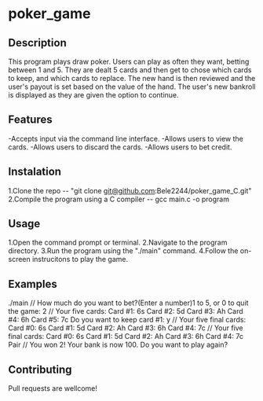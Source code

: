 # poker_game

## Description
This program plays draw poker. Users can play
as often they want, betting between 1 and 5. They
are dealt 5 cards and then get to chose which cards to keep,
and which cards to replace. The new hand is then reviewed and the 
user's payout is set based on the value of the hand. The user's new
bankroll is displayed as they are given the option to continue.

## Features
-Accepts input via the command line interface.
-Allows users to view the cards.
-Allows users to discard the cards.
-Allows users to bet credit. 


## Instalation
1.Clone the repo
-- "git clone git@github.com:Bele2244/poker_game_C.git"
2.Compile the program using a C compiler
-- gcc main.c -o program

## Usage
1.Open the command prompt or terminal.
2.Navigate to the program directory.
3.Run the program using the "./main" command.
4.Follow the on-screen instrucitons to play the game. 

## Examples
./main
//
How much do you want to bet?(Enter a number)1 to 5, or 0 to quit the game: 2
//
Your five cards: 
Card #1: 6s
Card #2: 5d
Card #3: Ah
Card #4: 6h
Card #5: 7c
Do you want to keep card #1: y
//
Your five final cards: 
Card #0: 6s
Card #1: 5d
Card #2: Ah
Card #3: 6h
Card #4: 7c
//
Your five final cards: 
Card #0: 6s
Card #1: 5d
Card #2: Ah
Card #3: 6h
Card #4: 7c
Pair
//
You won 2!
Your bank is now 100.
Do you want to play again?

## Contributing

Pull requests are wellcome!
